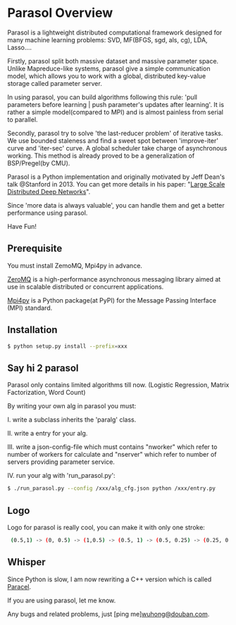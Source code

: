 Parasol Overview
================

Parasol is a lightweight distributed computational framework designed for many machine learning problems: SVD, MF(BFGS, sgd, als, cg), LDA, Lasso.... 

Firstly, parasol split both massive dataset and massive parameter space. Unlike Mapreduce-like systems, parasol give a simple communication model, which allows you to work with a global, distributed key-value storage called parameter server. 

In using parasol, you can build algorithms following this rule: 'pull parameters before learning | push parameter's updates after learning'. It is rather a simple model(compared to MPI) and is almost painless from serial to parallel.

Secondly, parasol try to solve 'the last-reducer problem' of iterative tasks. We use bounded staleness and find a sweet spot between 'improve-iter' curve and 'iter-sec' curve. A global scheduler take charge of asynchronous working. This method is already proved to be a generalization of BSP/Pregel(by CMU).

Parasol is a Python implementation and originally motivated by Jeff Dean's talk @Stanford in 2013. You can get more details in his paper: "[Large Scale Distributed Deep Networks](http://static.googleusercontent.com/media/research.google.com/en//archive/large_deep_networks_nips2012.pdf)".

Since 'more data is always valuable', you can handle them and get a better performance using parasol. 

Have Fun!

Prerequisite
------------
You must install ZemoMQ, Mpi4py in advance.

[ZeroMQ](http://zeromq.org) is a high-performance asynchronous messaging library aimed at use in scalable distributed or concurrent applications.

[Mpi4py](http://mpi4py.scipy.org) is a Python package(at PyPI) for the Message Passing Interface (MPI) standard.

Installation
------------

``` bash
$ python setup.py install --prefix=xxx
```

Say hi 2 parasol
----------------
Parasol only contains limited algorithms till now. (Logistic Regression, Matrix Factorization, Word Count)

By writing your own alg in parasol you must:

I. write a subclass inherits the 'paralg' class.

II. write a entry for your alg.

III. write a json-config-file which must contains "nworker" which refer to number of workers for calculate and "nserver" which refer to number of servers providing parameter service.

IV. run your alg with 'run_parasol.py':

``` bash
$ ./run_parasol.py --config /xxx/alg_cfg.json python /xxx/entry.py
```

Logo
----
Logo for parasol is really cool, you can make it with only one stroke:

``` bash
 (0.5,1) -> (0, 0.5) -> (1,0.5) -> (0.5, 1) -> (0.5, 0.25) -> (0.25, 0.25)
```

Whisper
-------
Since Python is slow, I am now rewriting a C++ version which is called [Paracel](http://code.dapps.douban.com/paracel).

If you are using parasol, let me know.

Any bugs and related problems, just [ping me]<wuhong@douban.com>.
